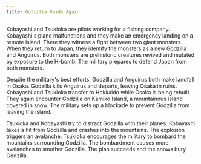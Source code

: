 ```yaml
---
title: Godzilla Raids Again
---
```


Kobayashi and Tsukioka are pilots working for a fishing company. Kobayashi's
plane malfunctions and they make an emergency landing on a remote island. There
they witness a fight between two giant monsters. When they return to Japan, they
identify the monsters as a new Godzilla and Anguirus. Both monsters are
prehistoric creatures revived and mutated by exposure to the H-bomb. The
military prepares to defend Japan from both monsters.

Despite the military's best efforts, Godzilla and Anguirus both make landfall in
Osaka. Godzilla kills Anguirus and departs, leaving Osaka in ruins. Kobayashi
and Tsukioka transfer to Hokkaido while Osaka is being rebuilt. They again
encounter Godzilla on Kamiko Island, a mountainous island covered in snow. The
military sets up a blockade to prevent Godzilla from leaving the island.

Tsukioka and Kobayashi try to distract Godzilla with their planes. Kobayashi
takes a hit from Godzilla and crashes into the mountains. The explosion triggers
an avalanche. Tsukioka encourages the military to bombard the mountains
surrounding Godzilla. The bombardment causes more avalanches to smother
Godzilla. The plan succeeds and the snows bury Godzilla.
